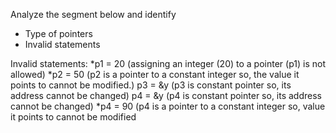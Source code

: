 Analyze the segment below and identify
- Type of pointers
- Invalid statements

Invalid statements:
*p1 = 20 (assigning an integer (20) to a pointer (p1) is not allowed)
*p2 = 50 (p2 is a pointer to a constant integer so, the value it points to cannot be modified.)
p3 = &y (p3 is constant pointer so, its address cannot be changed)
p4 = &y (p4 is constant pointer so, its address cannot be changed)
*p4 = 90 (p4 is a pointer to a constant integer so, value it points to cannot be modified

